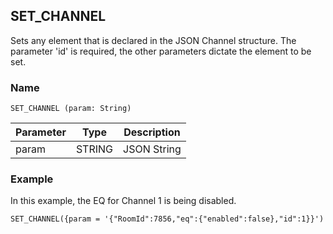 ## SET\_CHANNEL

Sets any element that is declared in the JSON Channel structure. The parameter 'id' is required, the other parameters dictate the element to be set.


### Name
`SET_CHANNEL (param: String)`


| Parameter | Type   | Description |
| --------- | ------ | ----------- |
| param     | STRING | JSON String |


### Example
In this example, the EQ for Channel 1 is being disabled.

`SET_CHANNEL({param = '{"RoomId":7856,"eq":{"enabled":false},"id":1}}')`
